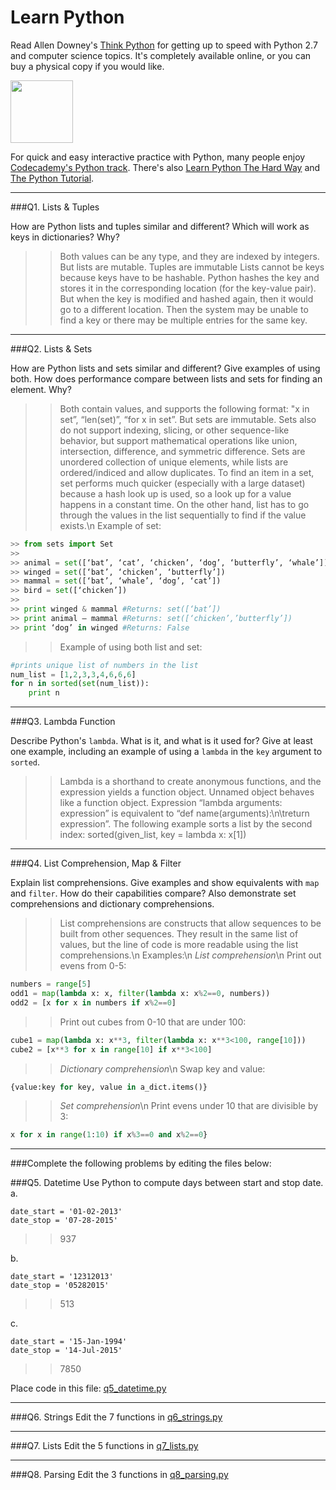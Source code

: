 # Learn Python

Read Allen Downey's [Think Python](http://www.greenteapress.com/thinkpython/) for getting up to speed with Python 2.7 and computer science topics. It's completely available online, or you can buy a physical copy if you would like.

<a href="http://www.greenteapress.com/thinkpython/"><img src="img/think_python.png" style="width: 100px;" target="_blank"></a>

For quick and easy interactive practice with Python, many people enjoy [Codecademy's Python track](http://www.codecademy.com/en/tracks/python). There's also [Learn Python The Hard Way](http://learnpythonthehardway.org/book/) and [The Python Tutorial](https://docs.python.org/2/tutorial/).

---

###Q1. Lists &amp; Tuples

How are Python lists and tuples similar and different? Which will work as keys in dictionaries? Why?

>> Both values can be any type, and they are indexed by integers. But lists are mutable. Tuples are immutable
Lists cannot be keys because keys have to be hashable. Python hashes the key and stores it in the corresponding location (for the key-value pair). But when the key is modified and hashed again, then it would go to a different location. Then the system may be unable to find a key or there may be multiple entries for the same key. 


---

###Q2. Lists &amp; Sets

How are Python lists and sets similar and different? Give examples of using both. How does performance compare between lists and sets for finding an element. Why?

>> Both contain values, and supports the following format: "x in set”, “len(set)”, “for x in set”. But sets are immutable. Sets also do not support indexing, slicing, or other sequence-like behavior, but support mathematical operations like union, intersection, difference, and symmetric difference. Sets are unordered collection of unique elements, while lists are ordered/indiced and allow duplicates. To find an item in a set, set performs much quicker (especially with a large dataset) because a hash look up is used, so a look up for a value happens in a constant time. On the other hand, list has to go through the values in the list sequentially to find if the value exists.\n
>> Example of set:
```python
>> from sets import Set
>>
>> animal = set([‘bat’, ‘cat’, ‘chicken’, ‘dog’, ‘butterfly’, ‘whale’])
>> winged = set([‘bat’, ‘chicken’, ‘butterfly’])
>> mammal = set([‘bat’, ‘whale’, ‘dog’, ‘cat’])
>> bird = set([‘chicken’])
>> 
>> print winged & mammal #Returns: set([‘bat’])
>> print animal – mammal #Returns: set([‘chicken’,’butterfly’])
>> print ‘dog’ in winged #Returns: False
```
>> Example of using both list and set:
```python
#prints unique list of numbers in the list
num_list = [1,2,3,3,4,6,6,6]
for n in sorted(set(num_list)):
	print n
```

---

###Q3. Lambda Function

Describe Python's `lambda`. What is it, and what is it used for? Give at least one example, including an example of using a `lambda` in the `key` argument to `sorted`.

>> Lambda is a shorthand to create anonymous functions, and the expression yields a function object. Unnamed object behaves like a function object. Expression “lambda arguments: expression” is equivalent to “def name(arguments):\n\treturn expression”. The following example sorts a list by the second index: sorted(given_list, key = lambda x: x[1])

---

###Q4. List Comprehension, Map &amp; Filter

Explain list comprehensions. Give examples and show equivalents with `map` and `filter`. How do their capabilities compare? Also demonstrate set comprehensions and dictionary comprehensions.

>> List comprehensions are constructs that allow sequences to be built from other sequences. They result in the same list of values, but the line of code is more readable using the list comprehensions.\n
>> Examples:\n
>> *List comprehension*\n
>> Print out evens from 0-5:
```python
numbers = range[5]
odd1 = map(lambda x: x, filter(lambda x: x%2==0, numbers))
odd2 = [x for x in numbers if x%2==0]
```
>> Print out cubes from 0-10 that are under 100:
```python
cube1 = map(lambda x: x**3, filter(lambda x: x**3<100, range[10]))
cube2 = [x**3 for x in range[10] if x**3<100]
```
>> *Dictionary comprehension*\n
>> Swap key and value:
```python 
{value:key for key, value in a_dict.items()}
```
>> *Set comprehension*\n
>> Print evens under 10 that are divisible by 3:
```python
x for x in range(1:10) if x%3==0 and x%2==0}
```

---

###Complete the following problems by editing the files below:

###Q5. Datetime
Use Python to compute days between start and stop date.   
a.  

```
date_start = '01-02-2013'    
date_stop = '07-28-2015'
```

>> 937

b.  
```
date_start = '12312013'  
date_stop = '05282015'  
```

>> 513

c.  
```
date_start = '15-Jan-1994'      
date_stop = '14-Jul-2015'  
```

>> 7850


Place code in this file: [q5_datetime.py](python/q5_datetime.py)

---

###Q6. Strings
Edit the 7 functions in [q6_strings.py](python/q6_strings.py)

---

###Q7. Lists
Edit the 5 functions in [q7_lists.py](python/q7_lists.py)

---

###Q8. Parsing
Edit the 3 functions in [q8_parsing.py](python/q8_parsing.py)





